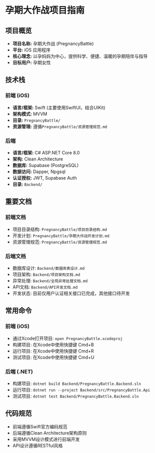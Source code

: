 # 孕期大作战项目指南

## 项目概览

- **项目名称:** 孕期大作战 (PregnancyBattle)
- **平台:** iOS 应用程序
- **核心理念:** 以孕妈妈为中心，提供科学、便捷、温暖的孕期陪伴与指导
- **目标用户:** 孕期女性

## 技术栈

### 前端 (iOS)
- **语言/框架:** Swift (主要使用SwiftUI，结合UIKit)
- **架构模式:** MVVM
- **目录:** `PregnancyBattle/`
- **资源管理:** 遵循`PregnancyBattle/资源管理规范.md`

### 后端
- **语言/框架:** C# ASP.NET Core 8.0
- **架构:** Clean Architecture
- **数据库:** Supabase (PostgreSQL)
- **数据访问:** Dapper, Npgsql
- **认证授权:** JWT, Supabase Auth
- **目录:** `Backend/`

## 重要文档

### 前端文档
- 项目目录结构: `PregnancyBattle/项目目录结构.md`
- 开发计划: `PregnancyBattle/孕期大作战开发计划.md`
- 资源管理规范: `PregnancyBattle/资源管理规范.md`

### 后端文档
- 数据库设计: `Backend/数据库表设计.md`
- 项目架构: `Backend/项目架构文档.md`
- 异常处理: `Backend/全局异常处理文档.md`
- API文档: `Backend/API开发文档.md`
- 开发状态: 目前仅用户认证相关接口已完成，其他接口待开发

## 常用命令

### 前端 (iOS)
- 通过Xcode打开项目: `open PregnancyBattle.xcodeproj`
- 构建项目: 在Xcode中使用快捷键 Cmd+B
- 运行项目: 在Xcode中使用快捷键 Cmd+R
- 测试项目: 在Xcode中使用快捷键 Cmd+U

### 后端 (.NET)
- 构建项目: `dotnet build Backend/PregnancyBattle.Backend.sln`
- 运行项目: `dotnet run --project Backend/src/PregnancyBattle.Api`
- 测试项目: `dotnet test Backend/PregnancyBattle.Backend.sln`

## 代码规范

- 前端遵循Swift官方编码规范
- 后端遵循Clean Architecture架构原则
- 采用MVVM设计模式进行前端开发
- API设计遵循RESTful风格